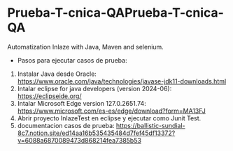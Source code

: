 # Prueba-T-cnica-QAPrueba-T-cnica-QA

Automatization Inlaze with Java, Maven and selenium.

- Pasos para ejecutar casos de prueba:

1. Instalar Java desde Oracle: https://www.oracle.com/java/technologies/javase-jdk11-downloads.html
2. Intalar eclipse for java developers (version 2024-06): https://eclipseide.org/
3. Intalar Microsoft Edge version 127.0.2651.74: https://www.microsoft.com/es-es/edge/download?form=MA13FJ
4. Abrir proyecto InlazeTest en eclipse y ejecutar como Junit Test.
5. documentacion casos de prueba: https://ballistic-sundial-8c7.notion.site/ed14aa16b535435484d7fef45df13372?v=6088a6870089473d868214fea7385b53
